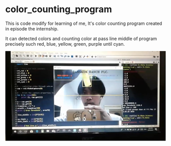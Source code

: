 # color_counting_program
This is code modify for learning of me, It's color counting program created in episode the internship. 

It can detected colors and counting color at pass line middle of program precisely such red, blue, yellow, green, purple until cyan.  

![title](pic_app.PNG)


